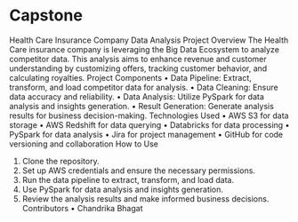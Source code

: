 # Capstone
Health Care Insurance Company Data Analysis Project
Overview
The Health Care insurance company is leveraging the Big Data Ecosystem to analyze competitor data. This analysis aims to enhance revenue and customer understanding by customizing offers, tracking customer behavior, and calculating royalties.
Project Components
•	Data Pipeline: Extract, transform, and load competitor data for analysis.
•	Data Cleaning: Ensure data accuracy and reliability.
•	Data Analysis: Utilize PySpark for data analysis and insights generation.
•	Result Generation: Generate analysis results for business decision-making.
Technologies Used
•	AWS S3 for data storage
•	AWS Redshift for data querying
•	Databricks for data processing
•	PySpark for data analysis
•	Jira for project management
•	GitHub for code versioning and collaboration
How to Use
1.	Clone the repository.
2.	Set up AWS credentials and ensure the necessary permissions.
3.	Run the data pipeline to extract, transform, and load data.
4.	Use PySpark for data analysis and insights generation.
5.	Review the analysis results and make informed business decisions.
Contributors
•	Chandrika Bhagat

